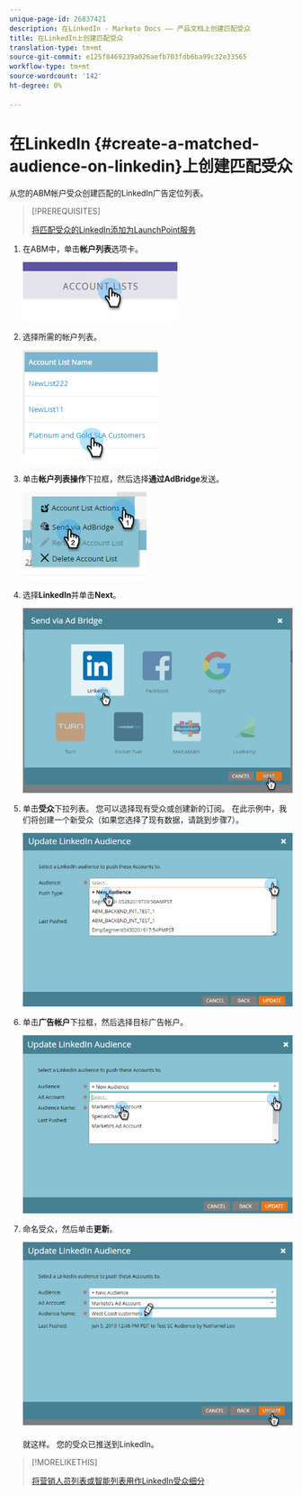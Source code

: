 ```yaml
---
unique-page-id: 26837421
description: 在LinkedIn - Marketo Docs —— 产品文档上创建匹配受众
title: 在LinkedIn上创建匹配受众
translation-type: tm+mt
source-git-commit: e125f8469239a026aefb703fdb6ba99c32e33565
workflow-type: tm+mt
source-wordcount: '142'
ht-degree: 0%

---
```



# 在LinkedIn {#create-a-matched-audience-on-linkedin}上创建匹配受众

从您的ABM帐户受众创建匹配的LinkedIn广告定位列表。

>[!PREREQUISITES]
>
>[将匹配受众的LinkedIn添加为LaunchPoint服务](/help/marketo/product-docs/demand-generation/ad-network-integrations/add-linkedin-matched-audiences-as-a-launchpoint-service.md)

1. 在ABM中，单击&#x200B;**帐户列表**&#x200B;选项卡。

   ![](assets/one-1.png)

1. 选择所需的帐户列表。

   ![](assets/two.png)

1. 单击&#x200B;**帐户列表操作**&#x200B;下拉框，然后选择&#x200B;**通过AdBridge**&#x200B;发送。

   ![](assets/three-1.png)

1. 选择&#x200B;**LinkedIn**&#x200B;并单击&#x200B;**Next**。

   ![](assets/four-1.png)

1. 单击&#x200B;**受众**&#x200B;下拉列表。 您可以选择现有受众或创建新的订阅。 在此示例中，我们将创建一个新受众（如果您选择了现有数据，请跳到步骤7）。

   ![](assets/five-1.png)

1. 单击&#x200B;**广告帐户**&#x200B;下拉框，然后选择目标广告帐户。

   ![](assets/six-1.png)

1. 命名受众，然后单击&#x200B;**更新**。

   ![](assets/seven.png)

   就这样。 您的受众已推送到LinkedIn。

>[!MORELIKETHIS]
>
>[将营销人员列表或智能列表用作LinkedIn受众细分](/help/marketo/product-docs/demand-generation/social/social-functions/use-a-marketo-list-or-smart-list-as-a-linkedin-audience-segment.md)
